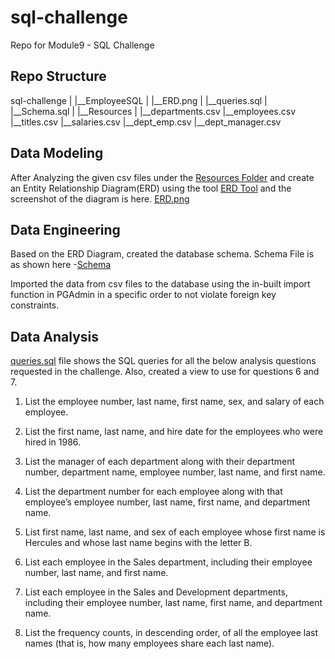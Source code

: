 # sql-challenge
Repo for Module9 - SQL Challenge

## Repo Structure

sql-challenge
|
|__EmployeeSQL
|   |__ERD.png
|   |__queries.sql
|   |__Schema.sql
|
|__Resources
    |
    |__departments.csv
    |__employees.csv
    |__titles.csv
    |__salaries.csv
    |__dept_emp.csv
    |__dept_manager.csv

## Data Modeling

After Analyzing the given csv files under the [Resources Folder](Resources) and create an Entity Relationship Diagram(ERD) using the tool [ERD Tool](https://app.quickdatabasediagrams.com/) and the screenshot of the diagram is here. [ERD.png](EmployeeSQL/ERD.png)

## Data Engineering

Based on the ERD Diagram, created the database schema. Schema File is as shown here -[Schema](EmployeeSQL/Schema.sql)

Imported the data from csv files to the database using the in-built import function in PGAdmin in a specific order to not violate foreign key constraints.

## Data Analysis

[queries.sql](EmployeeSQL/queries.sql) file shows the SQL queries for all the below analysis questions requested in the challenge. Also, created a view to use for questions 6 and 7.

1. List the employee number, last name, first name, sex, and salary of each employee.

2. List the first name, last name, and hire date for the employees who were hired in 1986.

3. List the manager of each department along with their department number, department name, employee number, last name, and first name.

4. List the department number for each employee along with that employee’s employee number, last name, first name, and department name.

5. List first name, last name, and sex of each employee whose first name is Hercules and whose last name begins with the letter B.

6. List each employee in the Sales department, including their employee number, last name, and first name.

7. List each employee in the Sales and Development departments, including their employee number, last name, first name, and department name.

8. List the frequency counts, in descending order, of all the employee last names (that is, how many employees share each last name).